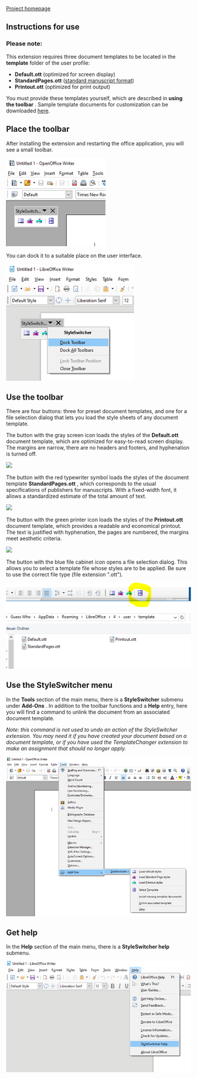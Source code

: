 [Project homepage](https://peter88213.github.io/StyleSwitcher/)

## Instructions for use

### Please note:

This extension requires three document templates to be located in the __template__ folder of the user profile: 

*  __Default.ott__  (optimized for screen display)
*  __StandardPages.ott__  ([standard manuscript format](https://en.wikipedia.org/wiki/Standard_manuscript_format))
*  __Printout.ott__  (optimized for print output)


You must provide these templates yourself, which are described in  __using the toolbar__ . Sample template documents for customization can be downloaded [here](https://peter88213.github.io/StyleSwitcher/samples/).


## Place the toolbar

After installing the extension and restarting the office application, you will see a small toolbar. 

![](Screenshots/Toolbar00-en.png)

You can dock it to a suitable place on the user interface.

![](Screenshots/Toolbar00dock-en.png)

## Use the toolbar

There are four buttons: three for preset document templates, and one for a file selection dialog that lets you load the style sheets of any document template.

The button with the gray screen icon loads the styles of the  __Default.ott__  document template, which are optimized for easy-to-read screen display. The margins are narrow, there are no headers and footers, and hyphenation is turned off.

![](Screenshots/Toolbar01-en.png)

The button with the red typewriter symbol loads the styles of the document template  __StandardPages.ott__ , which corresponds to the usual specifications of publishers for manuscripts. With a fixed-width font, it allows a standardized estimate of the total amount of text.

![](Screenshots/Toolbar02-en.png)

The button with the green printer icon loads the styles of the  __Printout.ott__  document template, which provides a readable and economical printout. The text is justified with hyphenation, the pages are numbered, the margins meet aesthetic criteria.

![](Screenshots/Toolbar03-en.png)

The button with the blue file cabinet icon opens a file selection dialog. This allows you to select a template file whose styles are to be applied. Be sure to use the correct file type (file extension ".ott"). 

![](Screenshots/Toolbar04-en.png)


## Use the StyleSwitcher menu

In the  __Tools__  section of the main menu, there is a  __StyleSwitcher__  submenu under  __Add-Ons__ . In addition to the toolbar functions and a  __Help__ entry, here you will find a command to unlink the document from an associated document template. 

_Note: this command is not used to undo an action of the StyleSwitcher extension. You may need it if you have created your document based on a document template, or if you have used the TemplateChanger extension to make an assignment that should no longer apply._

![](Screenshots/UserMenu-en.png)


## Get help

In the  __Help__  section of the main menu, there is a  __StyleSwitcher help__  submenu. 

![](Screenshots/HelpMenu-en.png)



